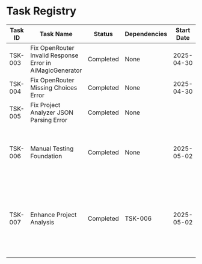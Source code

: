 # Task Registry

| Task ID | Task Name                                                 | Status    | Dependencies | Start Date | Completion Date | Notes/Follow-up                                                                                                                                                            |
| ------- | --------------------------------------------------------- | --------- | ------------ | ---------- | --------------- | -------------------------------------------------------------------------------------------------------------------------------------------------------------------------- |
| TSK-003 | Fix OpenRouter Invalid Response Error in AiMagicGenerator | Completed | None         | 2025-04-30 | 2025-04-30      |                                                                                                                                                                            |
| TSK-004 | Fix OpenRouter Missing Choices Error                      | Completed | None         | 2025-04-30 | 2025-04-30      |                                                                                                                                                                            |
| TSK-005 | Fix Project Analyzer JSON Parsing Error                   | Completed | None         |            |                 |                                                                                                                                                                            |
| TSK-006 | Manual Testing Foundation                                 | Completed | None         | 2025-05-02 | 2025-05-02      | Findings: ProjectContext lacks detailed internal structure. Follow-up: Enhance Project Analysis for more granular ProjectContext (New Task).                               |
| TSK-007 | Enhance Project Analysis                                  | Completed | TSK-006      | 2025-05-02 | 2025-05-02      | Memory Bank Update Recommendation: Update TechnicalArchitecture.md with enhanced ProjectContext schema (definedFunctions, definedClasses). Consider adding a JSON example. |

